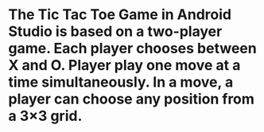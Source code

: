 # The Tic Tac Toe Game in Android Studio is based on a two-player game. Each player chooses between X and O. Player play one move at a time simultaneously. In a move, a player can choose any position from a 3×3 grid.
